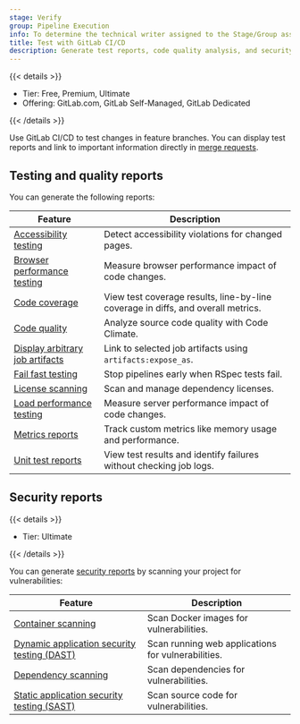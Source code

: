 ```yaml
---
stage: Verify
group: Pipeline Execution
info: To determine the technical writer assigned to the Stage/Group associated with this page, see https://handbook.gitlab.com/handbook/product/ux/technical-writing/#assignments
title: Test with GitLab CI/CD
description: Generate test reports, code quality analysis, and security scans that display in merge requests.
---
```


{{< details >}}

- Tier: Free, Premium, Ultimate
- Offering: GitLab.com, GitLab Self-Managed, GitLab Dedicated

{{< /details >}}

Use GitLab CI/CD to test changes in feature branches. You can display test reports and
link to important information directly in [merge requests](../../user/project/merge_requests/_index.md).

## Testing and quality reports

You can generate the following reports:

| Feature                                                                                 | Description |
| --------------------------------------------------------------------------------------- | ----------- |
| [Accessibility testing](accessibility_testing.md)                                       | Detect accessibility violations for changed pages. |
| [Browser performance testing](browser_performance_testing.md)                           | Measure browser performance impact of code changes. |
| [Code coverage](code_coverage/_index.md)                                                | View test coverage results, line-by-line coverage in diffs, and overall metrics. |
| [Code quality](code_quality.md)                                                         | Analyze source code quality with Code Climate. |
| [Display arbitrary job artifacts](../yaml/_index.md#artifactsexpose_as)                 | Link to selected job artifacts using `artifacts:expose_as`. |
| [Fail fast testing](fail_fast_testing.md)                                               | Stop pipelines early when RSpec tests fail. |
| [License scanning](../../user/compliance/license_scanning_of_cyclonedx_files/_index.md) | Scan and manage dependency licenses. |
| [Load performance testing](load_performance_testing.md)                                 | Measure server performance impact of code changes. |
| [Metrics reports](metrics_reports.md)                                                   | Track custom metrics like memory usage and performance. |
| [Unit test reports](unit_test_reports.md)                                               | View test results and identify failures without checking job logs. |

## Security reports

{{< details >}}

- Tier: Ultimate

{{< /details >}}

You can generate [security reports](../../user/application_security/_index.md) by scanning your project for vulnerabilities:

| Feature                                                                                       | Description |
| --------------------------------------------------------------------------------------------- | ----------- |
| [Container scanning](../../user/application_security/container_scanning/_index.md)            | Scan Docker images for vulnerabilities. |
| [Dynamic application security testing (DAST)](../../user/application_security/dast/_index.md) | Scan running web applications for vulnerabilities. |
| [Dependency scanning](../../user/application_security/dependency_scanning/_index.md)          | Scan dependencies for vulnerabilities. |
| [Static application security testing (SAST)](../../user/application_security/sast/_index.md)  | Scan source code for vulnerabilities. |
